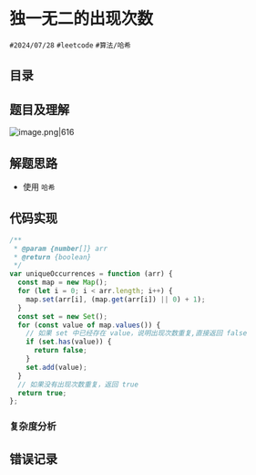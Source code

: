 
# 独一无二的出现次数

`#2024/07/28` `#leetcode` `#算法/哈希` 


## 目录
<!-- toc -->
 ## 题目及理解 

![image.png|616](https://832-1310531898.cos.ap-beijing.myqcloud.com/51c99350178f71d2c19ebb91fce2e509.png)

## 解题思路

- 使用  `哈希`

## 代码实现

```javascript
/**
 * @param {number[]} arr
 * @return {boolean}
 */
var uniqueOccurrences = function (arr) {
  const map = new Map();
  for (let i = 0; i < arr.length; i++) {
    map.set(arr[i], (map.get(arr[i]) || 0) + 1);
  }
  const set = new Set();
  for (const value of map.values()) {
    // 如果 set 中已经存在 value，说明出现次数重复,直接返回 false
    if (set.has(value)) {
      return false;
    }
    set.add(value);
  }
  // 如果没有出现次数重复，返回 true
  return true;
};

```

### 复杂度分析

## 错误记录

